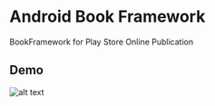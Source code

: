 # Android Book Framework
BookFramework for Play Store Online Publication
## Demo
![alt text](https://github.com/ShihabYasin/BookFramework/blob/master/Demo.png)
